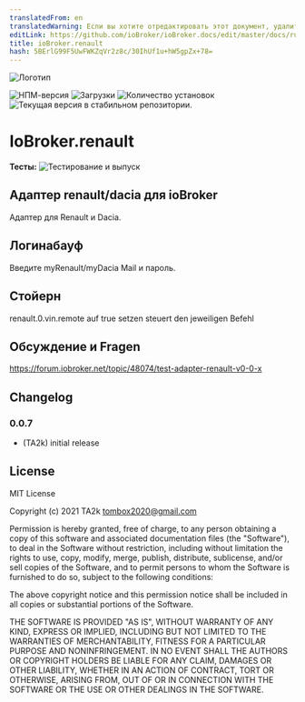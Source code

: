 ```yaml
---
translatedFrom: en
translatedWarning: Если вы хотите отредактировать этот документ, удалите поле «translatedFrom», в противном случае этот документ будет снова автоматически переведен
editLink: https://github.com/ioBroker/ioBroker.docs/edit/master/docs/ru/adapterref/iobroker.renault/README.md
title: ioBroker.renault
hash: 5BErlG99F5UwFWKZqVr2z8c/30IhUf1u+hW5gpZx+78=
---
```

![Логотип](../../../en/adapterref/iobroker.renault/admin/renault.png)

![НПМ-версия](https://img.shields.io/npm/v/iobroker.renault.svg)
![Загрузки](https://img.shields.io/npm/dm/iobroker.renault.svg)
![Количество установок](https://iobroker.live/badges/renault-installed.svg)
![Текущая версия в стабильном репозитории.](https://iobroker.live/badges/renault-stable.svg)

# IoBroker.renault
**Тесты:** ![Тестирование и выпуск](https://github.com/TA2k/ioBroker.renault/workflows/Test%20and%20Release/badge.svg)

## Адаптер renault/dacia для ioBroker
Адаптер для Renault и Dacia.

## Логинабауф
Введите myRenault/myDacia Mail и пароль.

## Стойерн
renault.0.vin.remote auf true setzen steuert den jeweiligen Befehl

## Обсуждение и Fragen
<https://forum.iobroker.net/topic/48074/test-adapter-renault-v0-0-x>

## Changelog

### 0.0.7

- (TA2k) initial release

## License

MIT License

Copyright (c) 2021 TA2k <tombox2020@gmail.com>

Permission is hereby granted, free of charge, to any person obtaining a copy
of this software and associated documentation files (the "Software"), to deal
in the Software without restriction, including without limitation the rights
to use, copy, modify, merge, publish, distribute, sublicense, and/or sell
copies of the Software, and to permit persons to whom the Software is
furnished to do so, subject to the following conditions:

The above copyright notice and this permission notice shall be included in all
copies or substantial portions of the Software.

THE SOFTWARE IS PROVIDED "AS IS", WITHOUT WARRANTY OF ANY KIND, EXPRESS OR
IMPLIED, INCLUDING BUT NOT LIMITED TO THE WARRANTIES OF MERCHANTABILITY,
FITNESS FOR A PARTICULAR PURPOSE AND NONINFRINGEMENT. IN NO EVENT SHALL THE
AUTHORS OR COPYRIGHT HOLDERS BE LIABLE FOR ANY CLAIM, DAMAGES OR OTHER
LIABILITY, WHETHER IN AN ACTION OF CONTRACT, TORT OR OTHERWISE, ARISING FROM,
OUT OF OR IN CONNECTION WITH THE SOFTWARE OR THE USE OR OTHER DEALINGS IN THE
SOFTWARE.
